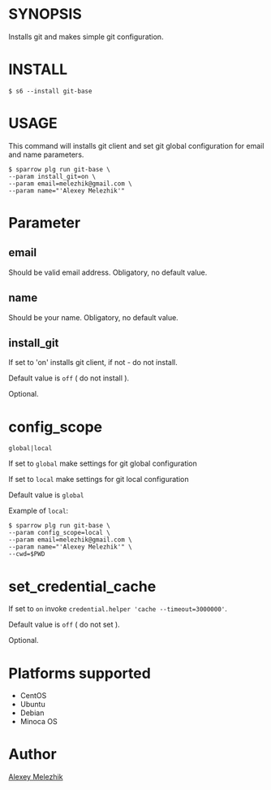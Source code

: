 # SYNOPSIS

Installs git and makes simple git configuration.

# INSTALL

    $ s6 --install git-base

# USAGE

This command will installs git client and set git global configuration for email and name parameters. 

    $ sparrow plg run git-base \
    --param install_git=on \
    --param email=melezhik@gmail.com \
    --param name="'Alexey Melezhik'"

# Parameter

## email

Should be valid email address. Obligatory, no default value.

## name

Should be your name. Obligatory, no default value.

## install_git

If set to 'on' installs git client, if not - do not install. 

Default value is `off` ( do not install ). 

Optional.

# config_scope

`global|local`

If set to `global` make settings for git global configuration

If set to `local` make settings for git local configuration

Default value is `global`

Example of `local`:

    $ sparrow plg run git-base \
    --param config_scope=local \
    --param email=melezhik@gmail.com \
    --param name="'Alexey Melezhik'" \
    --cwd=$PWD

# set\_credential\_cache

If set to `on` invoke `credential.helper 'cache --timeout=3000000'`. 

Default value is `off` ( do not set ). 

Optional.

# Platforms supported

* CentOS
* Ubuntu
* Debian
* Minoca OS
 
# Author

[Alexey Melezhik](mailto:gmail.com)
